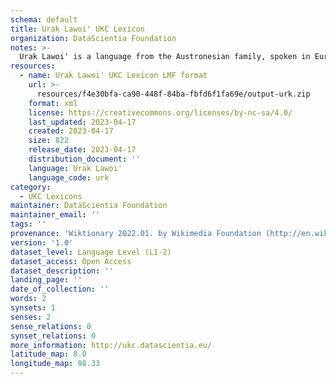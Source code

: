 ```yaml
---
schema: default
title: Urak Lawoi' UKC Lexicon
organization: DataScientia Foundation
notes: >-
  Urak Lawoi' is a language from the Austronesian family, spoken in Eurasia. The UKC Lexicon of Urak Lawoi' is represented as a lexico-semantic network. It consists of words, word senses, synsets, as well as sense-level and synset-level relationships.
resources:
  - name: Urak Lawoi' UKC Lexicon LMF format
    url: >-
      resources/f4e30bfa-ca90-448f-84ba-fbfd6f1fa69e/output-urk.zip
    format: xml
    license: https://creativecommons.org/licenses/by-nc-sa/4.0/
    last_updated: 2023-04-17
    created: 2023-04-17
    size: 822
    release_date: 2023-04-17
    distribution_document: ''
    language: Urak Lawoi'
    language_code: urk
category:
  - UKC Lexicons
maintainer: DataScientia Foundation
maintainer_email: ''
tags: ''
provenance: 'Wiktionary 2022.01. by Wikimedia Foundation (http://en.wiktionary.org); Princeton WordNet 2.1 by Princeton University (https://wordnet.princeton.edu)'
version: '1.0'
dataset_level: Language Level (L1-2)
dataset_access: Open Access
dataset_description: ''
landing_page: ''
date_of_collection: ''
words: 2
synsets: 1
senses: 2
sense_relations: 0
synset_relations: 0
more_information: http://ukc.datascientia.eu/
latitude_map: 8.0
longitude_map: 98.33
---
```

